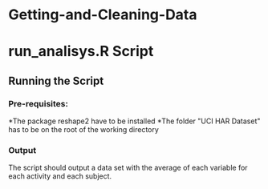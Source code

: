 Getting-and-Cleaning-Data
=========================
# run_analisys.R Script

## Running the Script

### Pre-requisites:
*The package reshape2 have to be installed
*The folder "UCI HAR Dataset" has to be on the root of the working directory

### Output

The script should output a data set with the average of each variable for each activity and each subject.